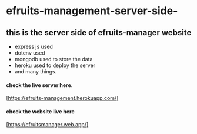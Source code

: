 # efruits-management-server-side-
## this is the server side of efruits-manager website

- express js used 
- dotenv used
- mongodb used to store the data
- heroku used to deploy the server
- and many things.

#### check the live server here.
[https://efruits-management.herokuapp.com/]
#### check the website live here 
[https://efruitsmanager.web.app/]
